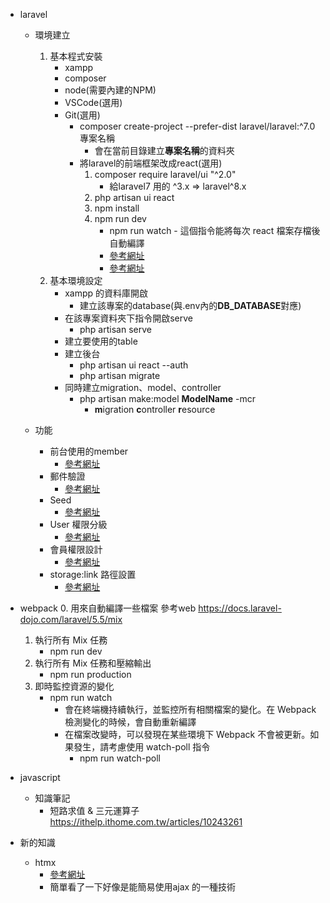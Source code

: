 - laravel
    * 環境建立
        1. 基本程式安裝
            * xampp
            * composer
            * node(需要內建的NPM)
            * VSCode(選用)
            * Git(選用)
                * composer create-project --prefer-dist laravel/laravel:^7.0 專案名稱
                    - 會在當前目錄建立**專案名稱**的資料夾
                * 將laravel的前端框架改成react(選用)
                    1. composer require laravel/ui "^2.0"
                        - 給laravel7 用的 ^3.x => laravel^8.x
                    2. php artisan ui react
                    3. npm install
                    4. npm run dev
                        - npm run watch
                                - 這個指令能將每次 react 檔案存檔後自動編譯
                        - [參考網址](https://medium.com/@JerrryWeng/%E5%AF%A6%E7%BF%92%E7%94%9F%E7%9A%84%E9%96%80%E7%A5%A8-4-%E4%BE%86%E5%81%9A%E5%80%8B%E7%B0%A1%E6%98%93-blog-%E5%90%A7-df49d596f638)  
                        - [參考網址](https://www.ucamc.com/e-learning/php/379-laravel-5-%E4%BD%BF%E7%94%A8-reactjs-%E9%96%8B%E7%99%BC%E8%A8%AD%E5%AE%9A)                    
        2. 基本環境設定
            * xampp 的資料庫開啟
                - 建立該專案的database(與.env內的**DB_DATABASE**對應)
            * 在該專案資料夾下指令開啟serve
                - php artisan serve
            * 建立要使用的table
            * 建立後台
                - php artisan ui react --auth
                - php artisan migrate
            * 同時建立migration、model、controller
                - php artisan make:model **ModelName** -mcr
                    - **m**igration **c**ontroller **r**esource

    * 功能
        * 前台使用的member
            - [參考網址](https://ithelp.ithome.com.tw/articles/10226796)
        * 郵件驗證
            - [參考網址](https://ithelp.ithome.com.tw/articles/10224615)
        * Seed
            - [參考網址](https://ithelp.ithome.com.tw/articles/10227061)
        * User 權限分級
            - [參考網址](https://officeguide.cc/larave-6-implement-user-roles-and-permissions-using-gates/)
        * 會員權限設計
            - [參考網址](https://ithelp.ithome.com.tw/articles/10223360)
        * storage:link 路徑設置
            - [參考網址](https://ithelp.ithome.com.tw/articles/10231319)


- webpack
    0. 用來自動編譯一些檔案 參考web https://docs.laravel-dojo.com/laravel/5.5/mix
    1. 執行所有 Mix 任務
        * npm run dev
    2. 執行所有 Mix 任務和壓縮輸出
        * npm run production
    3. 即時監控資源的變化
        * npm run watch
            - 會在終端機持續執行，並監控所有相關檔案的變化。在 Webpack 檢測變化的時候，會自動重新編譯
            - 在檔案改變時，可以發現在某些環境下 Webpack 不會被更新。如果發生，請考慮使用 watch-poll 指令
                - npm run watch-poll

- javascript
    * 知識筆記
        * 短路求值 & 三元運算子 https://ithelp.ithome.com.tw/articles/10243261

- 新的知識
    * htmx
        - [參考網址](https://htmx.org/)
        - 簡單看了一下好像是能簡易使用ajax 的一種技術
